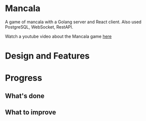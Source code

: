 # Mancala

A game of mancala with a Golang server and React client. Also used PostgreSQL, WebSocket, RestAPI.

Watch a youtube video about the Mancala game [here](https://www.youtube.com/watch?v=-A-djjimCcM)

# Design and Features






# Progress
## What's done
## What to improve

